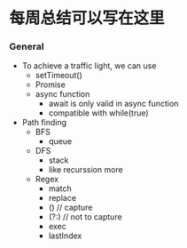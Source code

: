# 每周总结可以写在这里


### General



*   To achieve a traffic light, we can use
    *   setTimeout()
    *   Promise
    *   async function
        *   await is only valid in async function
        *   compatible with while(true)
*   Path finding
    *   BFS
        *   queue
    *   DFS
        *   stack
        *   like recurssion more
    *   Regex
        *   match
        *   replace
        *   () // capture
        *   (?:)  // not to capture
        *   exec
        *   lastIndex
